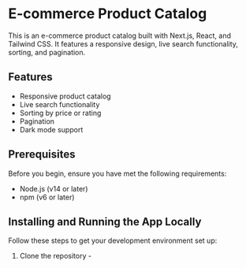 # E-commerce Product Catalog

This is an e-commerce product catalog built with Next.js, React, and Tailwind CSS. It features a responsive design, live search functionality, sorting, and pagination.

## Features

- Responsive product catalog
- Live search functionality
- Sorting by price or rating
- Pagination
- Dark mode support

## Prerequisites

Before you begin, ensure you have met the following requirements:

- Node.js (v14 or later)
- npm (v6 or later)

## Installing and Running the App Locally

Follow these steps to get your development environment set up:

1. Clone the repository - 

